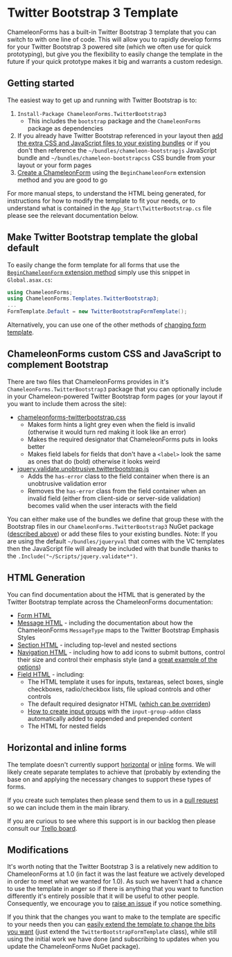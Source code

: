 Twitter Bootstrap 3 Template
============================

ChameleonForms has a built-in Twitter Bootstrap 3 template that you can switch to with one line of code. This will allow you to rapidly develop forms for your Twitter Bootstrap 3 powered site (which we often use for quick prototyping), but give you the flexibility to easily change the template in the future if your quick prototype makes it big and warrants a custom redesign.

Getting started
---------------

The easiest way to get up and running with Twitter Bootstrap is to:

1. `Install-Package ChameleonForms.TwitterBootstrap3`
    * This includes the `bootstrap` package and the `ChameleonForms` package as dependencies
2. If you already have Twitter Bootstrap referenced in your layout then [add the extra CSS and JavaScript files to your existing bundles](#chameleonforms-custom-css-and-javascript-to-complement-bootstrap) or if you don't then reference the `~/bundles/chameleon-bootstrapjs` JavaScript bundle and `~/bundles/chameleon-bootstrapcss` CSS bundle from your layout or your form pages
3. [Create a ChameleonForm](getting-started#show-me-a-basic-chameleonforms-example-next-to-its-aspnet-mvc-counterpart) using the `BeginChameleonForm` extension method and you are good to go

For more manual steps, to understand the HTML being generated, for instructions for how to modify the template to fit your needs, or to understand what is contained in the `App_Start\TwitterBootstrap.cs` file please see the relevant documentation below.

Make Twitter Bootstrap template the global default
--------------------------------------------------

To easily change the form template for all forms that use the [`BeginChameleonForm` extension method](the-form) simply use this snippet in `Global.asax.cs`:

```csharp
using ChameleonForms;
using ChameleonForms.Templates.TwitterBootstrap3;
...
FormTemplate.Default = new TwitterBootstrapFormTemplate();
```

Alternatively, you can use one of the other methods of [changing form template](form-templates).

ChameleonForms custom CSS and JavaScript to complement Bootstrap
----------------------------------------------------------------

There are two files that ChameleonForms provides in it's `ChameleonForms.TwitterBootstrap3` package that you can optionally include in your Chameleon-powered Twitter Bootstrap form pages (or your layout if you want to include them across the site):

* [chameleonforms-twitterbootstrap.css](https://github.com/MRCollective/ChameleonForms/blob/master/ChameleonForms.Example/Content/chameleonforms-twitterbootstrap.css)
    * Makes form hints a light grey even when the field is invalid (otherwise it would turn red making it look like an error)
    * Makes the required designator that ChameleonForms puts in looks better
    * Makes field labels for fields that don't have a `<label>` look the same as ones that do (bold) otherwise it looks weird
* [jquery.validate.unobtrusive.twitterbootstrap.js](https://github.com/MRCollective/ChameleonForms/blob/master/ChameleonForms.Example/Scripts/jquery.validate.unobtrusive.twitterbootstrap.js)
    * Adds the `has-error` class to the field container when there is an unobtrusive validation error
    * Removes the `has-error` class from the field container when an invalid field (either from client-side or server-side validation) becomes valid when the user interacts with the field

You can either make use of the bundles we define that group these with the Bootstrap files in our `ChameleonForms.TwitterBootstrap3` NuGet package ([described above](#getting-started)) or add these files to your existing bundles. Note: If you are using the default `~/bundles/jqueryval` that comes with the VC templates then the JavaScript file will already be included with that bundle thanks to the `.Include("~/Scripts/jquery.validate*")`.

HTML Generation
---------------

You can find documentation about the HTML that is generated by the Twitter Bootstrap template across the ChameleonForms documentation:

* [Form HTML](the-form#twitter-bootstrap-3-html)
* [Message HTML](the-message#twitter-bootstrap-3-html) - including the documentation about how the ChameleonForms `MessageType` maps to the Twitter Bootstrap Emphasis Styles
* [Section HTML](the-section#twitter-bootstrap-3-html) - including top-level and nested sections
* [Navigation HTML](the-navigation#twitter-bootstrap-3-html) - including how to add icons to submit buttons, control their size and control their emphasis style (and a [great example of the options](the-navigation#example))
* [Field HTML](field#twitter-bootstrap-3-html) - including:
    * The HTML template it uses for inputs, textareas, select boxes, single checkboxes, radio/checkbox lists, file upload controls and other controls
    * The default required designator HTML ([which can be overriden]())
    * [How to create input groups](field#input-groups) with the `input-group-addon` class automatically added to appended and prepended content
    * The HTML for nested fields

Horizontal and inline forms
---------------------------

The template doesn't currently support [horizontal](http://getbootstrap.com/css/#forms-horizontal) or [inline](http://getbootstrap.com/css/#forms-inline) forms. We will likely create separate templates to achieve that (probably by extending the base on and applying the necessary changes to support these types of forms.

If you create such templates then please send them to us in a [pull request](https://github.com/MRCollective/ChameleonForms/pulls) so we can include them in the main library.

If you are curious to see where this support is in our backlog then please consult our [Trello board](https://trello.com/c/hiwhUxI8/140).

Modifications
-------------

It's worth noting that the Twitter Bootstrap 3 is a relatively new addition to ChameleonForms at 1.0 (in fact it was the last feature we actively developed in order to meet what we wanted for 1.0). As such we haven't had a chance to use the template in anger so if there is anything that you want to function differently it's entirely possible that it will be useful to other people. Consequently, we encourage you to [raise an issue](https://github.com/MRCollective/ChameleonForms/issues) if you notice something.

If you think that the changes you want to make to the template are specific to your needs then you can [easily extend the template to change the bits you want](custom-template#applying-a-global-template-change) (just extend the `TwitterBootstrapFormTemplate` class), while still using the initial work we have done (and subscribing to updates when you update the ChameleonForms NuGet package).